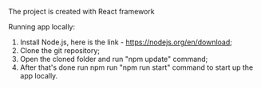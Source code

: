 The project is created with React framework


Running app locally: 
1. Install Node.js, here is the link  - https://nodejs.org/en/download;
2. Clone the git repository;
3. Open the cloned folder and run "npm update" command;
4. After that's done run npm run "npm run start" command to start up the app locally.
